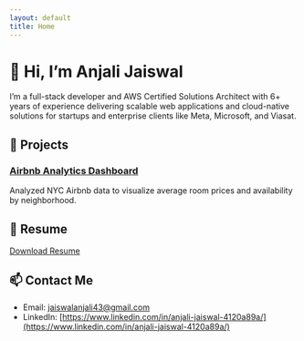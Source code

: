 ```yaml
---
layout: default
title: Home
---
```


# 👋 Hi, I’m Anjali Jaiswal

I’m a full-stack developer and AWS Certified Solutions Architect with 6+ years of experience delivering scalable web applications and cloud-native solutions for startups and enterprise clients like Meta, Microsoft, and Viasat.

## 🔧 Projects

### [Airbnb Analytics Dashboard](https://github.com/ajaisw13/airbnb-dashboard)
Analyzed NYC Airbnb data to visualize average room prices and availability by neighborhood.

## 💼 Resume

[Download Resume](resume.pdf)

## 📫 Contact Me

- Email: jaiswalanjali43@gmail.com
- LinkedIn: [https://www.linkedin.com/in/anjali-jaiswal-4120a89a/](https://www.linkedin.com/in/anjali-jaiswal-4120a89a/)
